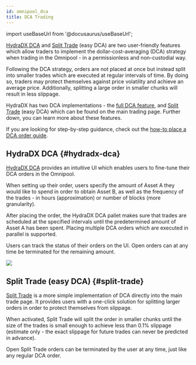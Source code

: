 ```yaml
---
id: omnipool_dca
title: DCA Trading
---
```


import useBaseUrl from '@docusaurus/useBaseUrl';

[HydraDX DCA](https://app.hydradx.io/dca) and [Split Trade](https://app.hydradx.io/trade) (easy DCA) are two user-friendly features which allow traders to implement the dollar-cost-averaging (DCA) strategy when trading in the Omnipool - in a permissionless and non-custodial way.

Following the DCA strategy, orders are not placed at once but instead split into smaller trades which are executed at regular intervals of time. By doing so, traders may protect themselves against price volatility and achieve an average price. Additionally, splitting a large order in smaller chunks will result in less slippage.

HydraDX has two DCA implementations - the [full DCA feature](#hydradx-dca), and [Split Trade](#split-trade) (easy DCA) which can be found on the main trading page. Further down, you can learn more about these features.

If you are looking for step-by-step guidance, check out the [how-to place a DCA order guide](/howto_dca).

## HydraDX DCA {#hydradx-dca}

[HydraDX DCA](https://app.hydradx.io/dca) provides an intuitive UI which enables users to fine-tune their DCA orders in the Omnipool.

When setting up their order, users specify the amount of Asset A they would like to spend in order to obtain Asset B, as well as the frequency of the trades - in hours (approximation) or number of blocks (more granularity).

After placing the order, the HydraDX DCA pallet makes sure that trades are scheduled at the specified intervals until the predetermined amount of Asset A has been spent. Placing multiple DCA orders which are executed in parallel is supported.

Users can track the status of their orders on the UI. Open orders can at any time be terminated for the remaining amount.

<div style={{textAlign: 'center'}}>
  <img src={useBaseUrl('/omnipool_dca/dca.jpg')} />
</div>  


## Split Trade (easy DCA) {#split-trade}

[Split Trade](https://app.hydradx.io/trade) is a more simple implementation of DCA directly into the main trade page. It provides users with a one-click solution for splitting larger orders in order to protect themselves from slippage.

When activated, Split Trade will split the order in smaller chunks until the size of the trades is small enough to achieve less than 0.1% slippage (estimate only - the exact slippage for future trades can never be predicted in advance).

Open Split Trade orders can be terminated by the user at any time, just like any regular DCA order.
